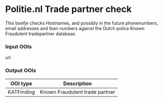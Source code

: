 # Politie.nl Trade partner check

This boefje checks Hostnames, and possibly in the future phonenumbers, email addresses and Iban numbers against the Dutch police Known Fraudulent tradepartner database.

### Input OOIs

url

### Output OOIs

| OOI type   | Description                    |
| ---------- | ------------------------------ |
| KATFinding | Known Fraudulent trade partner |
